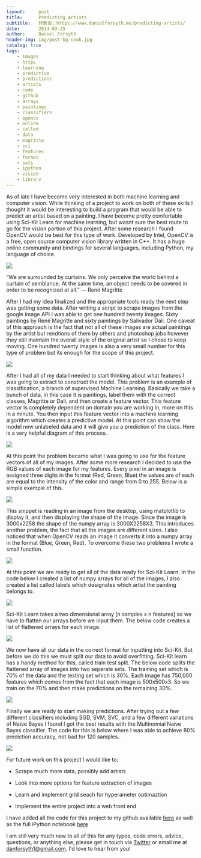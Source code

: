 ```yaml
---
layout:     post
title:      Predicting Artists
subtitle:   转载自：https://www.danielforsyth.me/predicting-artists/
date:       2014-03-25
author:     Daniel Forsyth
header-img: img/post-bg-cook.jpg
catalog: true
tags:
    - images
    - https
    - learning
    - predictive
    - predictions
    - artists
    - code
    - github
    - arrays
    - paintings
    - classifiers
    - opencv
    - online
    - called
    - data
    - magritte
    - sci
    - features
    - format
    - sets
    - ipython
    - vision
    - library
---
```


As of late I have become very interested in both machine learning and computer vision. While thinking of a project to work on both of these skills I thought it would be interesting to build a program that would be able to predict an artist based on a painting. I have become pretty comfortable using Sci-Kit Learn for machine learning, but wasnt sure the best route to go for the vision portion of this project. After some research I found OpenCV would be best for this type of work. Developed by Intel, OpenCV is a free, open source computer vision library written in C++. It has a huge online community and bindings for several languages, including Python, my language of choice. 

![](http://uploads4.wikipaintings.org/images/rene-magritte/the-lovers-1928-1(1).jpg)
 

> 
“We are surrounded by curtains. We only perceive the world behind a curtain of semblance. At the same time, an object needs to be covered in order to be recognized at all.” 
 ― René Magritte


After I had my idea finalized and the appropriate tools ready the next step was getting some data. After writing a script to scrape images from the google image API I was able to get one hundred twenty images. Sixty paintings by René Magritte and sixty paintings by Salivador Dalí. One caveat of this approach is the fact that not all of these images are actual paintings by the artist but rendtions of them by others and photoshop jobs however they still maintain the overall style of the original artist so I chose to keep moving. One hundred twenty images is also a very small number for this type of problem but its enough for the scope of this project.

![](https://www.danielforsyth.me/content/images/2014/Mar/Screen_Shot_2014_03_24_at_10_05_03_PM.png)


After I had all of my data I needed to start thinking about what features I was going to extract to construct the model. This problem is an example of classification, a branch of supervised Machine Learning. Basically we take a bunch of data, in this case it is paintings, label them with the correct classes, Magritte or Dali, and then create a feature vector. This feature vector is completely dependent on domain you are working in, more on this in a minute. You then input this feature vector into a machine learning algorithm which creates a predictive model. At this point can show the model new unlabeled data and it will give you a prediction of the class. Here is a very helpful diagram of this process.

![](https://www.danielforsyth.me/content/images/2014/Mar/plot_ML_flow_chart_1.png)


At this point the problem became what I was going to use for the feature vectors of all of my images. After some more research I decided to use the RGB values of each image for my features. Every pixel in an image is assigned three digits in the format (Red, Green, Blue) the values are of each are equal to the intensity of the color and range from 0 to 255. Below is a simple example of this.

![](https://www.danielforsyth.me/content/images/2014/Mar/Screen_Shot_2014_03_24_at_10_46_39_PM.png)


This snippet is reading in an image from the desktop, using matplotlib to display it, and then displaying the shape of the image. Since the image is 3000x2258 the shape of the numpy array is 3000X2258X3. This introduces another problem, the fact that all the images are different sizes. I also noticed that when OpenCV reads an image it converts it into a numpy array in the format (Blue, Green, Red). To overcome these two problems I wrote a small function.

![](https://www.danielforsyth.me/content/images/2014/Mar/Screen_Shot_2014_03_24_at_10_52_46_PM.png)


At this point we are ready to get all of the data ready for Sci-Kit Learn. In the code below I created a list of numpy arrays for all of the images, I also created a list called labels which designates which artist the painting belongs to. 

![](https://www.danielforsyth.me/content/images/2014/Mar/Screen_Shot_2014_03_24_at_10_56_39_PM.png)


Sci-Kit Learn takes a two dimensional array [n samples x n features] so we have to flatten our arrays before we input them. The below code creates a list of flattened arrays for each image.

![](https://www.danielforsyth.me/content/images/2014/Mar/Screen_Shot_2014_03_24_at_11_03_32_PM.png)


We now have all our data in the correct format for inputting into Sci-Kit. But before we do this we must split our data to avoid overfitting. Sci-Kit learn has a handy method for this, called train test split. The below code splits the flattened array of images into two seperate sets. The training set which is 70% of the data and the testing set which is 30%. Each image has 750,000 features which comes from the fact that each image is 500x500x3. So we train on the 70% and then make predictions on the remaining 30%.

![](https://www.danielforsyth.me/content/images/2014/Mar/Screen_Shot_2014_03_24_at_11_06_41_PM.png)


Finally we are ready to start making predictions. After trying out a few different classifiers including SGD, SVM, SVC, and a few different variations of Naive Bayes I found I got the best results with the Multinomial Naive Bayes classifier. The code for this is below where I was able to achieve 80% prediction accuracy, not bad for 120 samples.

![](https://www.danielforsyth.me/content/images/2014/Mar/Screen_Shot_2014_03_24_at_11_15_02_PM.png)


For future work on this project I would like to:

- Scrape much more data, possibly add artists

- Look into more options for feature extraction of images

- Learn and implement grid seach for hyperameter optimaztion

- Implement the entire project into a web front end


I have added all the code for this project to my github available [here](https://github.com/danielforsyth/Art-Prediction) as well as the full iPython notebook [here](http://nbviewer.ipython.org/github/danielforsyth/Art-Prediction/blob/master/Art_Prediction.ipynb)

I am still very much new to all of this for any typos, code errors, advice, questions, or anything else, please get in touch via [Twitter](https://twitter.com/Daniel_Forsyth1) or email me at danforsyth1@gmail.com. I'd love to hear from you!
